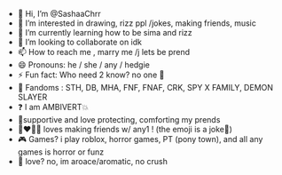 - 👋 Hi, I’m @SashaaChrr
- 👀 I’m interested in drawing, rizz ppl /jokes, making friends, music
- 🌱 I’m currently learning how to be sima and rizz
- 💞️ I’m looking to collaborate on idk
- 📫 How to reach me , marry me /j lets be prend
- 😄 Pronouns: he / she / any / hedgie
- ⚡ Fun fact: Who need 2 know? no one 🤑
- 👥 Fandoms : STH, DB, MHA, FNF, FNAF, CRK, SPY X FAMILY, DEMON SLAYER
- ❓ I am AMBIVERT💥
- 💪supportive and love protecting, comforting my prends
- 👨‍❤️‍💋‍👨 loves making friends w/ any1 ! (the emoji is a joke🤑)
- 🎮 Games? i play roblox, horror games, PT (pony town), and all any games is horror or funz
- 💝 love? no, im aroace/aromatic, no crush
